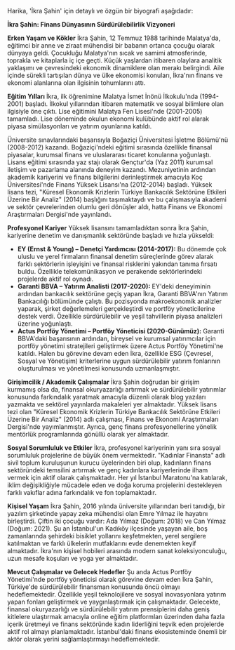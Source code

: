 Harika, 'İkra Şahin' için detaylı ve özgün bir biyografi aşağıdadır:

**İkra Şahin: Finans Dünyasının Sürdürülebilirlik Vizyoneri**

**Erken Yaşam ve Kökler**
İkra Şahin, 12 Temmuz 1988 tarihinde Malatya'da, eğitimci bir anne ve ziraat mühendisi bir babanın ortanca çocuğu olarak dünyaya geldi. Çocukluğu Malatya'nın sıcak ve samimi atmosferinde, toprakla ve kitaplarla iç içe geçti. Küçük yaşlardan itibaren olaylara analitik yaklaşımı ve çevresindeki ekonomik dinamiklere olan merakı belirgindi. Aile içinde sürekli tartışılan dünya ve ülke ekonomisi konuları, İkra'nın finans ve ekonomi alanlarına olan ilgisinin tohumlarını attı.

**Eğitim Yılları**
İkra, ilk öğrenimine Malatya İsmet İnönü İlkokulu'nda (1994-2001) başladı. İlkokul yıllarından itibaren matematik ve sosyal bilimlere olan ilgisiyle öne çıktı. Lise eğitimini Malatya Fen Lisesi'nde (2001-2005) tamamladı. Lise döneminde okulun ekonomi kulübünde aktif rol alarak piyasa simülasyonları ve yatırım oyunlarına katıldı.

Üniversite sınavlarındaki başarısıyla Boğaziçi Üniversitesi İşletme Bölümü'nü (2008-2012) kazandı. Boğaziçi'ndeki eğitimi sırasında özellikle finansal piyasalar, kurumsal finans ve uluslararası ticaret konularına yoğunlaştı. Lisans eğitimi sırasında yaz stajı olarak Gençtur'da (Yaz 2011) kurumsal iletişim ve pazarlama alanında deneyim kazandı. Mezuniyetinin ardından akademik kariyerini ve finans bilgilerini derinleştirmek amacıyla Koç Üniversitesi'nde Finans Yüksek Lisansı'na (2012-2014) başladı. Yüksek lisans tezi, "Küresel Ekonomik Krizlerin Türkiye Bankacılık Sektörüne Etkileri Üzerine Bir Analiz" (2014) başlığını taşımaktaydı ve bu çalışmasıyla akademi ve sektör çevrelerinden olumlu geri dönüşler aldı, hatta Finans ve Ekonomi Araştırmaları Dergisi'nde yayınlandı.

**Profesyonel Kariyer**
Yüksek lisansını tamamladıktan sonra İkra Şahin, kariyerine denetim ve danışmanlık sektöründe başladı ve hızla yükseldi:

*   **EY (Ernst & Young) – Denetçi Yardımcısı (2014-2017):** Bu dönemde çok uluslu ve yerel firmaların finansal denetim süreçlerinde görev alarak farklı sektörlerin işleyişini ve finansal risklerini yakından tanıma fırsatı buldu. Özellikle telekomünikasyon ve perakende sektörlerindeki projelerde aktif rol oynadı.
*   **Garanti BBVA – Yatırım Analisti (2017-2020):** EY'deki deneyiminin ardından bankacılık sektörüne geçiş yapan İkra, Garanti BBVA'nın Yatırım Bankacılığı bölümünde çalıştı. Bu pozisyonda makroekonomik analizler yaparak, şirket değerlemeleri gerçekleştirdi ve portföy yöneticilerine destek verdi. Özellikle sürdürülebilir ve yeşil tahvillerin piyasa analizleri üzerine yoğunlaştı.
*   **Actus Portföy Yönetimi – Portföy Yöneticisi (2020-Günümüz):** Garanti BBVA'daki başarısının ardından, bireysel ve kurumsal yatırımcılar için portföy yönetimi stratejileri geliştirmek üzere Actus Portföy Yönetimi'ne katıldı. Halen bu görevine devam eden İkra, özellikle ESG (Çevresel, Sosyal ve Yönetişim) kriterlerine uygun sürdürülebilir yatırım fonlarının oluşturulması ve yönetilmesi konusunda uzmanlaşmıştır.

**Girişimcilik / Akademik Çalışmalar**
İkra Şahin doğrudan bir girişim kurmamış olsa da, finansal okuryazarlığı artırmak ve sürdürülebilir yatırımlar konusunda farkındalık yaratmak amacıyla düzenli olarak blog yazıları yazmakta ve sektörel yayınlarda makaleleri yer almaktadır. Yüksek lisans tezi olan "Küresel Ekonomik Krizlerin Türkiye Bankacılık Sektörüne Etkileri Üzerine Bir Analiz" (2014) adlı çalışması, Finans ve Ekonomi Araştırmaları Dergisi'nde yayımlanmıştır. Ayrıca, genç finans profesyonellerine yönelik mentörlük programlarında gönüllü olarak yer almaktadır.

**Sosyal Sorumluluk ve Etkiler**
İkra, profesyonel kariyerinin yanı sıra sosyal sorumluluk projelerine de büyük önem vermektedir. "Kadınlar Finansta" adlı sivil toplum kuruluşunun kurucu üyelerinden biri olup, kadınların finans sektöründeki temsilini artırmak ve genç kadınlara kariyerlerinde ilham vermek için aktif olarak çalışmaktadır. Her yıl İstanbul Maratonu'na katılarak, iklim değişikliğiyle mücadele eden ve doğa koruma projelerini destekleyen farklı vakıflar adına farkındalık ve fon toplamaktadır.

**Kişisel Yaşam**
İkra Şahin, 2016 yılında üniversite yıllarından beri tanıdığı, bir yazılım şirketinde yapay zeka mühendisi olan Emre Yılmaz ile hayatını birleştirdi. Çiftin iki çocuğu vardır: Ada Yılmaz (Doğum: 2018) ve Can Yılmaz (Doğum: 2021). Şu an İstanbul'un Kadıköy ilçesinde yaşayan aile, boş zamanlarında şehirdeki bisiklet yollarını keşfetmekten, yerel sergilere katılmaktan ve farklı ülkelerin mutfaklarını evde denemekten keyif almaktadır. İkra'nın kişisel hobileri arasında modern sanat koleksiyonculuğu, uzun mesafe koşuları ve yoga yer almaktadır.

**Mevcut Çalışmalar ve Gelecek Hedefler**
Şu anda Actus Portföy Yönetimi'nde portföy yöneticisi olarak görevine devam eden İkra Şahin, Türkiye'de sürdürülebilir finansman konusunda öncü olmayı hedeflemektedir. Özellikle yeşil teknolojilere ve sosyal inovasyonlara yatırım yapan fonları geliştirmek ve yaygınlaştırmak için çalışmaktadır. Gelecekte, finansal okuryazarlığı ve sürdürülebilir yatırım prensiplerini daha geniş kitlelere ulaştırmak amacıyla online eğitim platformları üzerinden daha fazla içerik üretmeyi ve finans sektöründe kadın liderliğini teşvik eden projelerde aktif rol almayı planlamaktadır. İstanbul'daki finans ekosisteminde önemli bir aktör olarak yerini sağlamlaştırmayı hedeflemektedir.